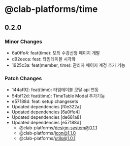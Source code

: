 # @clab-platforms/time

## 0.2.0

### Minor Changes

- 6a0ffe4: feat(time): 모의 수강신청 페이지 개발
- d92eeca: feat: 타임테이블 시각화
- 1925c3a: feat(member, time): 관리자 페이지 계정 추가 기능

### Patch Changes

- 144af92: feat(time): 타임테이블 모달 api 연동
- 54bf12d: feat(time): TimeTable Modal 추가기능
- e57188d: feat: setup changesets
- Updated dependencies [f0e322a]
- Updated dependencies [6a0ffe4]
- Updated dependencies [de681a8]
- Updated dependencies [e57188d]
  - @clab-platforms/design-system@0.1.1
  - @clab-platforms/icon@1.1.0
  - @clab-platforms/utils@1.0.1
